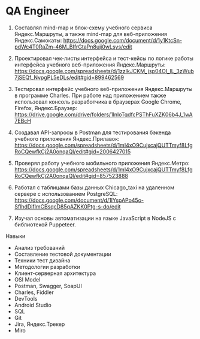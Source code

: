 #  QA Engineer

1. Составлял mind-map и блок-схему учебного сервиса Яндекс.Маршруты,
а также mind-map для веб-приложения Яндекс.Самокаты:
https://docs.google.com/document/d/1y1KtcSn-pdWc4T0RaZm-46M_BIfrGtaPn8uji0wLsys/edit

2. Проектировал чек-листы интерфейса и тест-кейсы по 
логике работы интерфейса учебного веб-приложения Яндекс.Маршруты:
https://docs.google.com/spreadsheets/d/1zzIkJCKM_jsp04OI_IL_3zWub7jSEQf_NvpgPL5eDLs/edit#gid=899462569 

3. Тестировал интерфейс учебного веб-приложения Яндекс.Маршруты в 
программе Charles. При работе над приложением также использовал 
консоль разработчика в браузерах Google Chrome, Firefox, Яндекс.Браузер:
https://drive.google.com/drive/folders/1lnIoTqdfcPSThFuXZK06b4J_1wA7EBcH

4. Создавал API-запросы в Postman для тестирования бэкенда учебного 
приложения Яндекс.Прилавок:
https://docs.google.com/spreadsheets/d/1mI4xO9CujxcajQUTTmyf8LfgRoCQewfkCj2A0onqaQI/edit#gid=2006427015

5. Проверял работу учебного мобильного приложения Яндекс.Метро:
https://docs.google.com/spreadsheets/d/1mI4xO9CujxcajQUTTmyf8LfgRoCQewfkCj2A0onqaQI/edit#gid=857523888

6. Работал с таблицами базы данных Chicago_taxi на удаленном 
сервере с использованием PostgreSQL:
https://docs.google.com/document/d/1IYspAPo45o-SflhdDifImCBsqcD85qAZKK0Ptg-s-do/edit 

7. Изучал основы автоматизации на языке JavaScript в NodeJS с библиотекой Puppeteer.

Навыки  
- Анализ требований 
- Составление тестовой документации 
- Техники тест дизайна 
- Методологии разработки 
- Клиент-серверная архитектура 
- OSI Model 
- Postman, Swagger, SoapUI 
- Charles, Fiddler 
- DevTools 
- Android Studio 
- SQL 
- Git 
- Jira, Яндекс.Трекер 
- Miro

